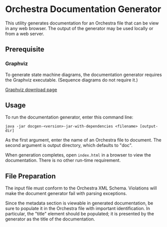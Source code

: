 # Orchestra Documentation Generator

This utility generates documentation for an Orchestra file that can be view in any web browser. The output of the generator may be used locally or from a web server.

## Prerequisite

### Graphviz

To generate state machine diagrams, the documentation generator requires the Graphviz executable. (Sequence diagrams do not require it.)

[Graphviz download page](https://graphviz.gitlab.io/download/)


## Usage

To run the documentation generator, enter this command line:

```
java -jar docgen-<version>-jar-with-dependencies <filename> [output-dir]
```

As the first argument, enter the name of an Orchestra file to document. The second argument is output directory, which defaults to "doc".

When generation completes, open `index.html` in a browser to view the documentation. There is no other run-time requirement.

## File Preparation

The input file must conform to the Orchestra XML Schema. Violations will make the document generator fail with parsing exceptions.

Since the metadata section is viewable in generated documentation, be sure to populate it in the Orchestra file with important identification. In particular, the "title" element should be populated; it is presented by the generator as the title of the documentation.
